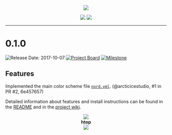 <p align="center"><img src="https://cdn.rawgit.com/arcticicestudio/nord-alacritty/main/assets/nord-alacritty-banner.svg"/></p>

<p align="center"><a href="https://github.com/arcticicestudio/nord-alacritty/releases/latest" target="_blank"><img src="https://img.shields.io/github/release/arcticicestudio/nord-alacritty.svg?style=flat-square&label=Release&logo=github&logoColor=eceff4&colorA=4c566a&colorB=88c0d0"/></a> <a href="https://github.com/arcticicestudio/nord/releases/tag/v0.2.0" target="_blank"><img src="https://img.shields.io/badge/Nord-v0.2.0-88C0D0.svg?style=flat-square&label=Nord&logoColor=eceff4&colorA=4c566a&colorB=88c0d0"/></a></p>

---

# 0.1.0

![Release Date: 2017-10-07](https://img.shields.io/badge/Release_Date-2017--10--07-88C0D0.svg?style=flat-square) [![Project Board](https://img.shields.io/badge/Project_Board-0.1.0-88C0D0.svg?style=flat-square)](https://github.com/arcticicestudio/nord-alacritty/projects/2) [![Milestone](https://img.shields.io/badge/Milestone-0.1.0-88C0D0.svg?style=flat-square)](https://github.com/arcticicestudio/nord-alacritty/milestone/1)

## Features

Implemented the main color scheme file [`nord.yml`](https://github.com/arcticicestudio/nord-alacritty/blob/main/src/nord.yml). (@arcticicestudio, #1 in PR #2, 6e457657)

Detailed information about features and install instructions can be found in the [README](https://github.com/arcticicestudio/nord-alacritty/blob/main/readme.md#installation) and in the [project wiki](https://github.com/arcticicestudio/nord-alacritty/wiki).

<p align="center"><img src="https://raw.githubusercontent.com/arcticicestudio/nord-alacritty/main/assets/scrot-hero.png"/><br><strong>htop</strong><br><img src="https://raw.githubusercontent.com/arcticicestudio/nord-alacritty/main/assets/scrot-htop.png"/></p>
